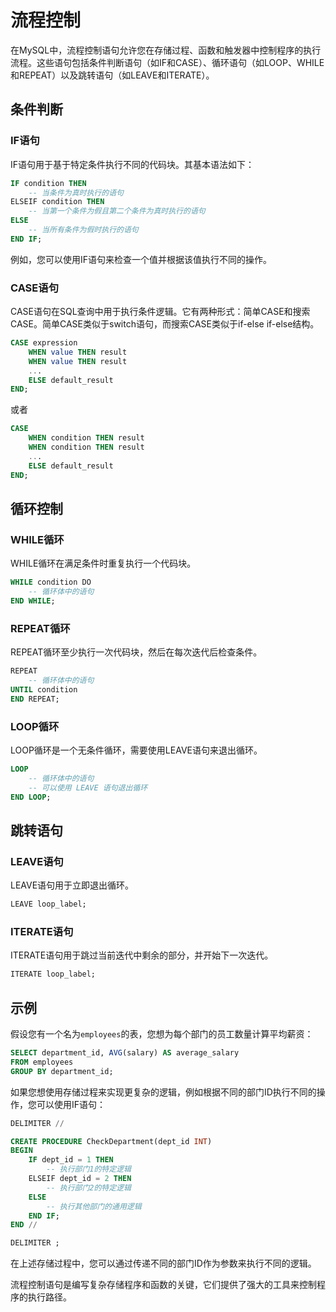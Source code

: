 # 流程控制

在MySQL中，流程控制语句允许您在存储过程、函数和触发器中控制程序的执行流程。这些语句包括条件判断语句（如IF和CASE）、循环语句（如LOOP、WHILE和REPEAT）以及跳转语句（如LEAVE和ITERATE）。

## 条件判断

### IF语句

IF语句用于基于特定条件执行不同的代码块。其基本语法如下：

```sql
IF condition THEN
    -- 当条件为真时执行的语句
ELSEIF condition THEN
    -- 当第一个条件为假且第二个条件为真时执行的语句
ELSE
    -- 当所有条件为假时执行的语句
END IF;
```

例如，您可以使用IF语句来检查一个值并根据该值执行不同的操作。

### CASE语句

CASE语句在SQL查询中用于执行条件逻辑。它有两种形式：简单CASE和搜索CASE。简单CASE类似于switch语句，而搜索CASE类似于if-else if-else结构。

```sql
CASE expression
    WHEN value THEN result
    WHEN value THEN result
    ...
    ELSE default_result
END;
```

或者

```sql
CASE
    WHEN condition THEN result
    WHEN condition THEN result
    ...
    ELSE default_result
END;
```

## 循环控制

### WHILE循环

WHILE循环在满足条件时重复执行一个代码块。

```sql
WHILE condition DO
    -- 循环体中的语句
END WHILE;
```

### REPEAT循环

REPEAT循环至少执行一次代码块，然后在每次迭代后检查条件。

```sql
REPEAT
    -- 循环体中的语句
UNTIL condition
END REPEAT;
```

### LOOP循环

LOOP循环是一个无条件循环，需要使用LEAVE语句来退出循环。

```sql
LOOP
    -- 循环体中的语句
    -- 可以使用 LEAVE 语句退出循环
END LOOP;
```

## 跳转语句

### LEAVE语句

LEAVE语句用于立即退出循环。

```sql
LEAVE loop_label;
```

### ITERATE语句

ITERATE语句用于跳过当前迭代中剩余的部分，并开始下一次迭代。

```sql
ITERATE loop_label;
```

## 示例

假设您有一个名为`employees`的表，您想为每个部门的员工数量计算平均薪资：

```sql
SELECT department_id, AVG(salary) AS average_salary
FROM employees
GROUP BY department_id;
```

如果您想使用存储过程来实现更复杂的逻辑，例如根据不同的部门ID执行不同的操作，您可以使用IF语句：

```sql
DELIMITER //

CREATE PROCEDURE CheckDepartment(dept_id INT)
BEGIN
    IF dept_id = 1 THEN
        -- 执行部门1的特定逻辑
    ELSEIF dept_id = 2 THEN
        -- 执行部门2的特定逻辑
    ELSE
        -- 执行其他部门的通用逻辑
    END IF;
END //

DELIMITER ;
```

在上述存储过程中，您可以通过传递不同的部门ID作为参数来执行不同的逻辑。

流程控制语句是编写复杂存储程序和函数的关键，它们提供了强大的工具来控制程序的执行路径。
